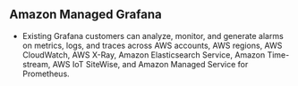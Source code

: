Amazon Managed Grafana
---

- Existing Grafana customers can analyze, monitor, and generate alarms on metrics, logs, and traces across AWS accounts, AWS regions, AWS CloudWatch, AWS X-Ray, Amazon Elasticsearch Service, Amazon Time-stream, AWS IoT SiteWise, and Amazon Managed Service for Prometheus.
